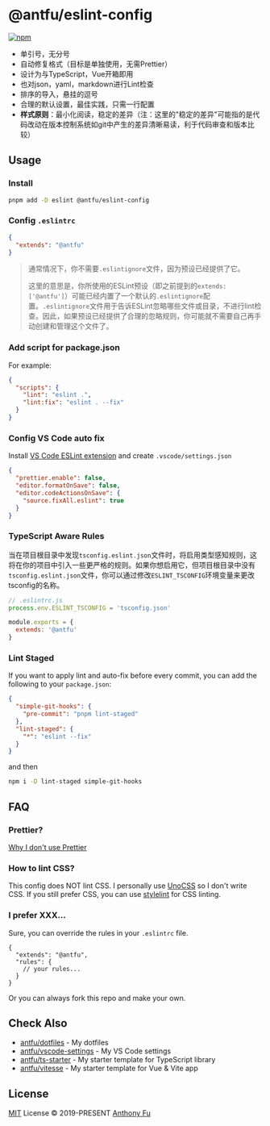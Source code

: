 # @antfu/eslint-config

[![npm](https://img.shields.io/npm/v/@antfu/eslint-config?color=a1b858&label=)](https://npmjs.com/package/@antfu/eslint-config)

- 单引号，无分号
- 自动修复格式（目标是单独使用，无需Prettier）
- 设计为与TypeScript，Vue开箱即用
- 也对json，yaml，markdown进行Lint检查
- 排序的导入，悬挂的逗号
- 合理的默认设置，最佳实践，只需一行配置
- **样式原则**：最小化阅读，稳定的差异（注：这里的"稳定的差异"可能指的是代码改动在版本控制系统如git中产生的差异清晰易读，利于代码审查和版本比较）

## Usage

### Install

```bash
pnpm add -D eslint @antfu/eslint-config
```

### Config `.eslintrc`

```json
{
  "extends": "@antfu"
}
```

> 通常情况下，你不需要`.eslintignore`文件，因为预设已经提供了它。
>
> 这里的意思是，你所使用的ESLint预设（即之前提到的`extends: ['@antfu']`）可能已经内置了一个默认的`.eslintignore`配置。`.eslintignore`文件用于告诉ESLint忽略哪些文件或目录，不进行lint检查。因此，如果预设已经提供了合理的忽略规则，你可能就不需要自己再手动创建和管理这个文件了。

### Add script for package.json

For example:

```json
{
  "scripts": {
    "lint": "eslint .",
    "lint:fix": "eslint . --fix"
  }
}
```

### Config VS Code auto fix

Install [VS Code ESLint extension](https://marketplace.visualstudio.com/items?itemName=dbaeumer.vscode-eslint) and create `.vscode/settings.json`

```json
{
  "prettier.enable": false,
  "editor.formatOnSave": false,
  "editor.codeActionsOnSave": {
    "source.fixAll.eslint": true
  }
}
```

### TypeScript Aware Rules

当在项目根目录中发现`tsconfig.eslint.json`文件时，将启用类型感知规则，这将在你的项目中引入一些更严格的规则。如果你想启用它，但项目根目录中没有`tsconfig.eslint.json`文件，你可以通过修改`ESLINT_TSCONFIG`环境变量来更改tsconfig的名称。

```js
// .eslintrc.js
process.env.ESLINT_TSCONFIG = 'tsconfig.json'

module.exports = {
  extends: '@antfu'
}
```

### Lint Staged

If you want to apply lint and auto-fix before every commit, you can add the following to your `package.json`:

```json
{
  "simple-git-hooks": {
    "pre-commit": "pnpm lint-staged"
  },
  "lint-staged": {
    "*": "eslint --fix"
  }
}
```

and then

```bash
npm i -D lint-staged simple-git-hooks
```

## FAQ

### Prettier?

[Why I don't use Prettier](https://antfu.me/posts/why-not-prettier)

### How to lint CSS?

This config does NOT lint CSS. I personally use [UnoCSS](https://github.com/unocss/unocss) so I don't write CSS. If you still prefer CSS, you can use [stylelint](https://stylelint.io/) for CSS linting.

### I prefer XXX...

Sure, you can override the rules in your `.eslintrc` file.

<!-- eslint-skip -->

```jsonc
{
  "extends": "@antfu",
  "rules": {
    // your rules...
  }
}
```

Or you can always fork this repo and make your own.

## Check Also

- [antfu/dotfiles](https://github.com/antfu/dotfiles) - My dotfiles
- [antfu/vscode-settings](https://github.com/antfu/vscode-settings) - My VS Code settings
- [antfu/ts-starter](https://github.com/antfu/ts-starter) - My starter template for TypeScript library
- [antfu/vitesse](https://github.com/antfu/vitesse) - My starter template for Vue & Vite app

## License

[MIT](./LICENSE) License &copy; 2019-PRESENT [Anthony Fu](https://github.com/antfu)

